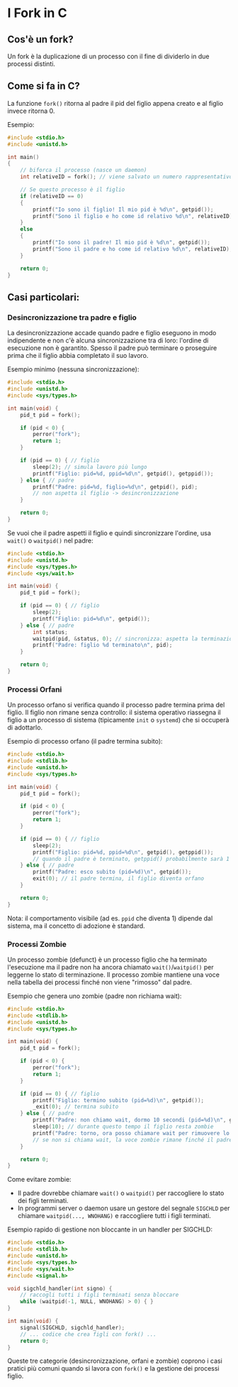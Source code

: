 # I Fork in C

## Cos'è un fork?

Un fork è la duplicazione di un processo con il fine di dividerlo in due processi distinti.

## Come si fa in C?

La funzione `fork()` ritorna al padre il pid del figlio appena creato e al figlio invece ritorna 0.

Esempio:

```c
#include <stdio.h>
#include <unistd.h>

int main()
{
    // biforca il processo (nasce un daemon)
    int relativeID = fork(); // viene salvato un numero rappresentativo di un codice univoco relativamente a questo ambiente

    // Se questo processo è il figlio
    if (relativeID == 0)
    {
        printf("Io sono il figlio! Il mio pid è %d\n", getpid());
        printf("Sono il figlio e ho come id relativo %d\n", relativeID);
    }
    else
    {
        printf("Io sono il padre! Il mio pid è %d\n", getpid());
        printf("Sono il padre e ho come id relativo %d\n", relativeID);
    }

    return 0;
}
```

## Casi particolari:

### Desincronizzazione tra padre e figlio

La desincronizzazione accade quando padre e figlio eseguono in modo indipendente e non c'è alcuna sincronizzazione tra di loro: l'ordine di esecuzione non è garantito. Spesso il padre può terminare o proseguire prima che il figlio abbia completato il suo lavoro.

Esempio minimo (nessuna sincronizzazione):

```c
#include <stdio.h>
#include <unistd.h>
#include <sys/types.h>

int main(void) {
    pid_t pid = fork();

    if (pid < 0) {
        perror("fork");
        return 1;
    }

    if (pid == 0) { // figlio
        sleep(2); // simula lavoro più lungo
        printf("Figlio: pid=%d, ppid=%d\n", getpid(), getppid());
    } else { // padre
        printf("Padre: pid=%d, figlio=%d\n", getpid(), pid);
        // non aspetta il figlio -> desincronizzazione
    }

    return 0;
}
```

Se vuoi che il padre aspetti il figlio e quindi sincronizzare l'ordine, usa `wait()` o `waitpid()` nel padre:

```c
#include <stdio.h>
#include <unistd.h>
#include <sys/types.h>
#include <sys/wait.h>

int main(void) {
    pid_t pid = fork();

    if (pid == 0) { // figlio
        sleep(2);
        printf("Figlio: pid=%d\n", getpid());
    } else { // padre
        int status;
        waitpid(pid, &status, 0); // sincronizza: aspetta la terminazione del figlio
        printf("Padre: figlio %d terminato\n", pid);
    }

    return 0;
}
```

### Processi Orfani

Un processo orfano si verifica quando il processo padre termina prima del figlio. Il figlio non rimane senza controllo: il sistema operativo riassegna il figlio a un processo di sistema (tipicamente `init` o `systemd`) che si occuperà di adottarlo.

Esempio di processo orfano (il padre termina subito):

```c
#include <stdio.h>
#include <stdlib.h>
#include <unistd.h>
#include <sys/types.h>

int main(void) {
    pid_t pid = fork();

    if (pid < 0) {
        perror("fork");
        return 1;
    }

    if (pid == 0) { // figlio
        sleep(2);
        printf("Figlio: pid=%d, ppid=%d\n", getpid(), getppid());
        // quando il padre è terminato, getppid() probabilmente sarà 1 (init/systemd)
    } else { // padre
        printf("Padre: esco subito (pid=%d)\n", getpid());
        exit(0); // il padre termina, il figlio diventa orfano
    }

    return 0;
}
```

Nota: il comportamento visibile (ad es. `ppid` che diventa 1) dipende dal sistema, ma il concetto di adozione è standard.

### Processi Zombie

Un processo zombie (defunct) è un processo figlio che ha terminato l'esecuzione ma il padre non ha ancora chiamato `wait()`/`waitpid()` per leggerne lo stato di terminazione. Il processo zombie mantiene una voce nella tabella dei processi finché non viene "rimosso" dal padre.

Esempio che genera uno zombie (padre non richiama wait):

```c
#include <stdio.h>
#include <stdlib.h>
#include <unistd.h>
#include <sys/types.h>

int main(void) {
    pid_t pid = fork();

    if (pid < 0) {
        perror("fork");
        return 1;
    }

    if (pid == 0) { // figlio
        printf("Figlio: termino subito (pid=%d)\n", getpid());
        _exit(0); // termina subito
    } else { // padre
        printf("Padre: non chiamo wait, dormo 10 secondi (pid=%d)\n", getpid());
        sleep(10); // durante questo tempo il figlio resta zombie
        printf("Padre: torno, ora posso chiamare wait per rimuovere lo zombie\n");
        // se non si chiama wait, la voce zombie rimane finché il padre non termina
    }

    return 0;
}
```

Come evitare zombie:

- Il padre dovrebbe chiamare `wait()` o `waitpid()` per raccogliere lo stato dei figli terminati.
- In programmi server o daemon usare un gestore del segnale `SIGCHLD` per chiamare `waitpid(..., WNOHANG)` e raccogliere tutti i figli terminati.

Esempio rapido di gestione non bloccante in un handler per SIGCHLD:

```c
#include <stdio.h>
#include <stdlib.h>
#include <unistd.h>
#include <sys/types.h>
#include <sys/wait.h>
#include <signal.h>

void sigchld_handler(int signo) {
    // raccogli tutti i figli terminati senza bloccare
    while (waitpid(-1, NULL, WNOHANG) > 0) { }
}

int main(void) {
    signal(SIGCHLD, sigchld_handler);
    // ... codice che crea figli con fork() ...
    return 0;
}
```

Queste tre categorie (desincronizzazione, orfani e zombie) coprono i casi pratici più comuni quando si lavora con `fork()` e la gestione dei processi figlio.
